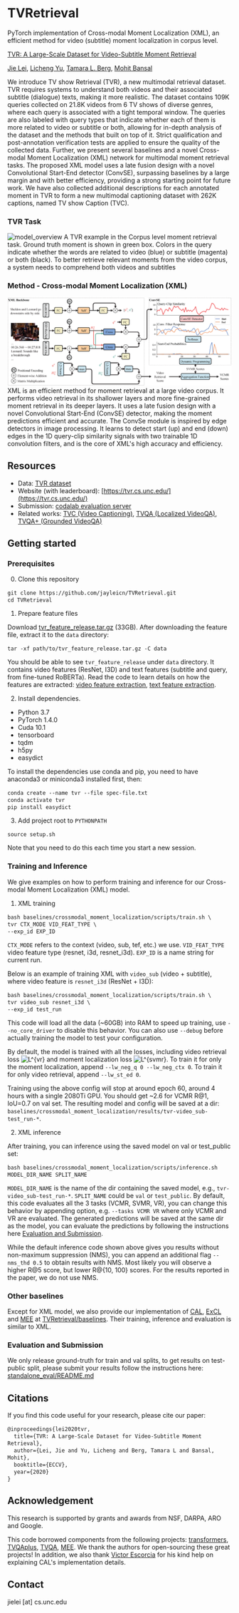 TVRetrieval
=====
PyTorch implementation of Cross-modal Moment Localization (XML), an efficient method for
video (subtitle) moment localization in corpus level. 

[TVR: A Large-Scale Dataset for Video-Subtitle Moment Retrieval](https://arxiv.org/abs/2001.09099)

[Jie Lei](http://www.cs.unc.edu/~jielei/), [Licheng Yu](http://www.cs.unc.edu/~licheng/),
[Tamara L. Berg](http://tamaraberg.com/), [Mohit Bansal](http://www.cs.unc.edu/~mbansal/)


We introduce TV show Retrieval (TVR), a new multimodal
retrieval dataset. TVR requires systems to understand both videos and
their associated subtitle (dialogue) texts, making it more realistic. The
dataset contains 109K queries collected on 21.8K videos from 6 TV
shows of diverse genres, where each query is associated with a tight
temporal window. The queries are also labeled with query types that
indicate whether each of them is more related to video or subtitle or both,
allowing for in-depth analysis of the dataset and the methods that built
on top of it. Strict qualification and post-annotation verification tests are
applied to ensure the quality of the collected data. Further, we present
several baselines and a novel Cross-modal Moment Localization (XML)
network for multimodal moment retrieval tasks. The proposed XML
model uses a late fusion design with a novel Convolutional Start-End
detector (ConvSE), surpassing baselines by a large margin and with
better efficiency, providing a strong starting point for future work. We
have also collected additional descriptions for each annotated moment in
TVR to form a new multimodal captioning dataset with 262K captions,
named TV show Caption (TVC).

### TVR Task
![model_overview](./imgs/tvr_task_example.png)
A TVR example in the Corpus level moment retrieval task. Ground truth moment is shown in
green box. Colors in the query indicate whether the words are related to video
(blue) or subtitle (magenta) or both (black). To better retrieve relevant moments
from the video corpus, a system needs to comprehend both videos and subtitles

### Method - Cross-modal Moment Localization (XML)
![model_overview](./imgs/model_overview.png)
XML is an efficient method for moment retrieval at a large video corpus. 
It performs video retrieval in its shallower layers and more fine-grained moment 
retrieval in its deeper layers. It uses a late fusion design with a novel 
Convolutional Start-End (ConvSE) detector, making the moment predictions efficient and accurate.
The ConvSe module is inspired by edge detectors in image
processing. It learns to detect start (up) and end (down) edges in the 1D query-clip similarity 
signals with two trainable 1D convolution filters, and is the core of XML's high accuracy 
and efficiency.


## Resources
- Data: [TVR dataset](./data/)
- Website (with leaderboard): [https://tvr.cs.unc.edu/](https://tvr.cs.unc.edu/)
- Submission: [codalab evaluation server](https://competitions.codalab.org/competitions/22780)
- Related works: [TVC (Video Captioning)](https://github.com/jayleicn/TVCaption), [TVQA (Localized VideoQA)](https://github.com/jayleicn/TVQA), [TVQA+ (Grounded VideoQA)](https://github.com/jayleicn/TVQAplus)


## Getting started
### Prerequisites
0. Clone this repository
```
git clone https://github.com/jayleicn/TVRetrieval.git
cd TVRetrieval
```

1. Prepare feature files

Download [tvr_feature_release.tar.gz](https://drive.google.com/file/d/1j4mVkXjKCgafW3ReNjZ2Rk6CKx0Fk_n5/view?usp=sharing) (33GB). 
After downloading the feature file, extract it to the `data` directory:
```
tar -xf path/to/tvr_feature_release.tar.gz -C data
```
You should be able to see `tvr_feature_release` under `data` directory. 
It contains video features (ResNet, I3D) and text features (subtitle and query, from fine-tuned RoBERTa). 
Read the code to learn details on how the features are extracted: 
[video feature extraction](./utils/video_feature), [text feature extraction](./utils/text_feature). 

2. Install dependencies.
- Python 3.7
- PyTorch 1.4.0
- Cuda 10.1
- tensorboard
- tqdm
- h5py
- easydict

To install the dependencies use conda and pip, 
you need to have anaconda3 or miniconda3 installed first, then:
```
conda create --name tvr --file spec-file.txt
conda activate tvr 
pip install easydict
```

3. Add project root to `PYTHONPATH`
```
source setup.sh
```
Note that you need to do this each time you start a new session.

### Training and Inference
We give examples on how to perform training and inference for our Cross-modal Moment Localization (XML) model.

1. XML training
```
bash baselines/crossmodal_moment_localization/scripts/train.sh \
tvr CTX_MODE VID_FEAT_TYPE \
--exp_id EXP_ID
```
`CTX_MODE` refers to the context (video, sub, tef, etc.) we use. 
`VID_FEAT_TYPE` video feature type (resnet, i3d, resnet_i3d). 
`EXP_ID` is a name string for current run. 

Below is an example of training XML with `video_sub` (video + subtitle), 
where video feature is `resnet_i3d` (ResNet + I3D):
```
bash baselines/crossmodal_moment_localization/scripts/train.sh \
tvr video_sub resnet_i3d \
--exp_id test_run
```
This code will load all the data (~60GB) into RAM to speed up training, 
use `--no_core_driver` to disable this behavior. You can also use `--debug` before actually training the model to 
test your configuration.

By default, the model is trained with all the losses, including 
video retrieval loss ![L^{vr}](https://render.githubusercontent.com/render/math?math=L%5E%7Bvr%7D) 
and moment localization loss ![L^{svmr}](https://render.githubusercontent.com/render/math?math=L%5E%7Bsvmr%7D).
To train it for only the moment localization, append `--lw_neg_q 0 --lw_neg_ctx 0`.
To train it for only video retrieval, append `--lw_st_ed 0`. 

Training using the above config will stop at around epoch 60, around 4 hours with a single 2080Ti GPU.
You should get ~2.6 for VCMR R@1, IoU=0.7 on val set. 
The resulting model and config will be saved at a dir:
`baselines/crossmodal_moment_localization/results/tvr-video_sub-test_run-*`.

2. XML inference

After training, you can inference using the saved model on val or test_public set:
```
bash baselines/crossmodal_moment_localization/scripts/inference.sh MODEL_DIR_NAME SPLIT_NAME
```
`MODEL_DIR_NAME` is the name of the dir containing the saved model, 
e.g., `tvr-video_sub-test_run-*`. 
`SPLIT_NAME` could be `val` or `test_public`. 
By default, this code evaluates all the 3 tasks (VCMR, SVMR, VR), you can change this behavior 
by appending option, e.g. `--tasks VCMR VR` where only VCMR and VR are evaluated. 
The generated predictions will be saved at the same dir as the model, you can evaluate the predictions 
by following the instructions here [Evaluation and Submission](#Evaluation-and-Submission). 

While the default inference code shown above gives you results without non-maximum suppression (NMS), 
you can append an additional flag `--nms_thd 0.5` to obtain results with NMS. Most likely you will observe
a higher R@5 score, but lower R@{10, 100} scores. For the results reported in the paper, 
we do not use NMS. 

### Other baselines

Except for XML model, we also provide our implementation of [CAL](https://arxiv.org/abs/1907.12763), 
[ExCL](https://arxiv.org/abs/1904.02755) and [MEE](https://arxiv.org/abs/1804.02516) at [TVRetrieval/baselines](./baselines). 
Their training, inference and evaluation is similar to XML. 

### Evaluation and Submission

We only release ground-truth for train and val splits, to get results on test-public split, 
please submit your results follow the instructions here:
[standalone_eval/README.md](standalone_eval/README.md)


## Citations
If you find this code useful for your research, please cite our paper:
```
@inproceedings{lei2020tvr,
  title={TVR: A Large-Scale Dataset for Video-Subtitle Moment Retrieval},
  author={Lei, Jie and Yu, Licheng and Berg, Tamara L and Bansal, Mohit},
  booktitle={ECCV},
  year={2020}
}
```

## Acknowledgement
This research is supported by grants and awards from NSF, DARPA, ARO and Google.

This code borrowed components from the following projects: 
[transformers](https://github.com/huggingface/transformers),
[TVQAplus](https://github.com/jayleicn/TVQAplus),
[TVQA](https://github.com/jayleicn/TVQA), 
[MEE](https://github.com/antoine77340/Mixture-of-Embedding-Experts). 
We thank the authors for open-sourcing these great projects! 
In addition, we also thank [Victor Escorcia](https://escorciav.github.io/) for his kind help on explaining CAL's implementation details.

## Contact
jielei [at] cs.unc.edu
